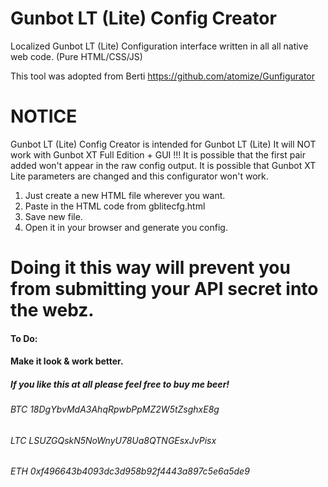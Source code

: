 # Gunbot LT (Lite) Config Creator
Localized Gunbot LT (Lite) Configuration interface written in all all native web code. (Pure HTML/CSS/JS)

This tool was adopted from Berti
https://github.com/atomize/Gunfigurator

# NOTICE
Gunbot LT (Lite) Config Creator is intended for Gunbot LT (Lite)
It will NOT work with Gunbot XT Full Edition + GUI !!!
It is possible that the first pair added won't appear in the raw config output. 
It is possible that Gunbot XT Lite parameters are changed and this configurator won't work.

1) Just create a new HTML file wherever you want. 
2) Paste in the HTML code from gblitecfg.html
3) Save new file.
4) Open it in your browser and generate you config.

# Doing it this way will prevent you from submitting your API secret into the webz.


#### To Do:
#### Make it look & work better.

##### If you like this at all please feel free to buy me beer!
###### BTC 18DgYbvMdA3AhqRpwbPpMZ2W5tZsghxE8g
###### LTC LSUZGQskN5NoWnyU78Ua8QTNGEsxJvPisx
###### ETH 0xf496643b4093dc3d958b92f4443a897c5e6a5de9
